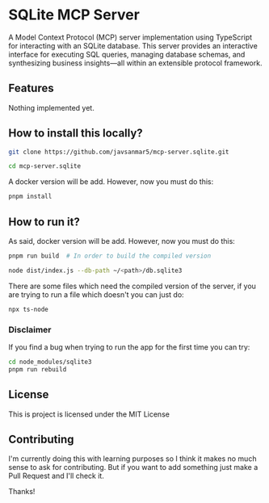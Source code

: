 # SQLite MCP Server

A Model Context Protocol (MCP) server implementation using TypeScript for interacting with an SQLite database. This server provides an interactive interface for executing SQL queries, managing database schemas, and synthesizing business insights—all within an extensible protocol framework.


## Features

Nothing implemented yet.


## How to install this locally?

```bash
git clone https://github.com/javsanmar5/mcp-server.sqlite.git

cd mcp-server.sqlite
```

A docker version will be add. However, now you must do this:
```bash
pnpm install
```

## How to run it?

As said, docker version will be add. However, now you must do this:

```bash
pnpm run build  # In order to build the compiled version

node dist/index.js --db-path ~/<path>/db.sqlite3
```

There are some files which need the compiled version of the server, if you are trying to run a file which doesn't you can just do:

```
npx ts-node
```

### Disclaimer
If you find a bug when trying to run the app for the first time you can try:

```bash
cd node_modules/sqlite3
pnpm run rebuild
```


## License

This is project is licensed under the MIT License


## Contributing

I'm currently doing this with learning purposes so I think it makes no much sense to ask for contributing. But if you want to add something just make a Pull Request and I'll check it.


Thanks!
